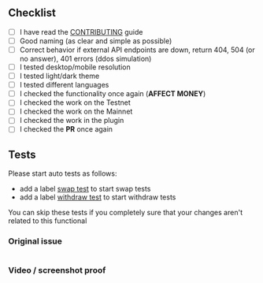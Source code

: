 ## Checklist

- [ ] I have read the [CONTRIBUTING](https://github.com/swaponline/MultiCurrencyWallet/blob/master/docs/CONTRIBUTING.md) guide
- [ ] Good naming (as clear and simple as possible)
- [ ] Correct behavior if external API endpoints are down, return 404, 504 (or no answer), 401 errors (ddos simulation)
- [ ] I tested desktop/mobile resolution
- [ ] I tested light/dark theme
- [ ] I tested different languages
- [ ] I checked the functionality once again (**AFFECT MONEY**)
- [ ] I checked the work on the Testnet
- [ ] I checked the work on the Mainnet
- [ ] I checked the work in the plugin
- [ ] I checked the **PR** once again

## Tests

Please start auto tests as follows:

- add a label <ins>swap test</ins> to start swap tests
- add a label <ins>withdraw test</ins> to start withdraw tests

You can skip these tests if you completely sure that your changes aren't related to this functional

### Original issue
<!-- Type number -->
#

### Video / screenshot proof
<!-- You can use Ctrl+V -->
